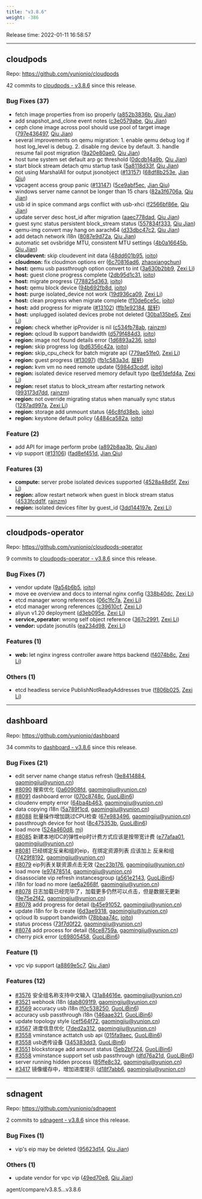```yaml
---
title: "v3.8.6"
weight: -386
---
```


Release time: 2022-01-11 16:58:57

---
## cloudpods

Repo: https://github.com/yunionio/cloudpods

42 commits to [cloudpods - v3.8.6] since this release.

### Bug Fixes (37)
- fetch image properties from iso properly ([a852b3836b](https://github.com/yunionio/cloudpods/commit/a852b3836bed92f2f000787fa5fdadfbf0e2d7d8), [Qiu Jian](mailto:qiujian@yunionyun.com))
- add snapshot_and_clone event notes ([c3e0579abe](https://github.com/yunionio/cloudpods/commit/c3e0579abe6304d735f53389bcc9558324d75cc6), [Qiu Jian](mailto:qiujian@yunionyun.com))
- ceph clone image across pool should use pool of target image ([797e436497](https://github.com/yunionio/cloudpods/commit/797e436497c11b7f1ba9b2df2995c3f54c5e3b03), [Qiu Jian](mailto:qiujian@yunionyun.com))
- several improvements on qemu migration: 1. enable qemu debug log if host log_level is debug. 2. disable rng device by default. 3. handle resume fail post migration ([9a20e80ae0](https://github.com/yunionio/cloudpods/commit/9a20e80ae045e62b3eec741e8bdd4c67cf1eacae), [Qiu Jian](mailto:qiujian@yunionyun.com))
- host tune system set default arp gc threshold ([0dcdb14a9b](https://github.com/yunionio/cloudpods/commit/0dcdb14a9b7dde6e5333d03e86479be46241e215), [Qiu Jian](mailto:qiujian@yunionyun.com))
- start block stream detach qmu startup task ([5a8118d33f](https://github.com/yunionio/cloudpods/commit/5a8118d33f3773a065983631b96f4489a00c1cfa), [Qiu Jian](mailto:qiujian@yunionyun.com))
- not using MarshalAll for output jsonobject ([#13157](https://github.com/yunionio/cloudpods/issues/13157)) ([68df8b253e](https://github.com/yunionio/cloudpods/commit/68df8b253eefa1d305134373aecf2e3f477a571d), [Jian Qiu](mailto:swordqiu@gmail.com))
- vpcagent access group panic ([#13147](https://github.com/yunionio/cloudpods/issues/13147)) ([5ce9abf5ec](https://github.com/yunionio/cloudpods/commit/5ce9abf5ecc87f7750491116f70b2deb314d1053), [Jian Qiu](mailto:swordqiu@gmail.com))
- windows server name cannot be longer than 15 chars ([82a3f6706a](https://github.com/yunionio/cloudpods/commit/82a3f6706a0e247441dc532f9c7d66f55b74f18a), [Qiu Jian](mailto:qiujian@yunionyun.com))
- usb id in spice command args conflict with usb-xhci ([f2566bf86e](https://github.com/yunionio/cloudpods/commit/f2566bf86eee7977a5ecc37f44595da1b18a3959), [Qiu Jian](mailto:qiujian@yunionyun.com))
- update server desc host_id after migration ([aaec778dad](https://github.com/yunionio/cloudpods/commit/aaec778dadc937e242cb77397929d764f8ef31b6), [Qiu Jian](mailto:qiujian@yunionyun.com))
- guest sync status persistent block_stream status ([557834f333](https://github.com/yunionio/cloudpods/commit/557834f3333bccbce034eff1d6e5082af8fdd290), [Qiu Jian](mailto:qiujian@yunionyun.com))
- qemu-img convert may hang on aarach64 ([d33dbc47c2](https://github.com/yunionio/cloudpods/commit/d33dbc47c26e0129441a34c21de8cbce44e8b890), [Qiu Jian](mailto:qiujian@yunionyun.com))
- add detach network i18n ([8087e9d72a](https://github.com/yunionio/cloudpods/commit/8087e9d72a12bf2ede7405f0a13b91073cfa14dc), [Qiu Jian](mailto:qiujian@yunionyun.com))
- automatic set ovsbridge MTU, consistent MTU settings ([4b0a16645b](https://github.com/yunionio/cloudpods/commit/4b0a16645bbd2868db9de9198c8b570f91ddde4a), [Qiu Jian](mailto:qiujian@yunionyun.com))
- **cloudevent:** skip cloudevent init data ([48dd601b95](https://github.com/yunionio/cloudpods/commit/48dd601b955490e5d34db8a113d211908163dec8), [ioito](mailto:qu_xuan@icloud.com))
- **cloudmon:** fix cloudmon options err ([6c70816ad6](https://github.com/yunionio/cloudpods/commit/6c70816ad64135043e6bc816b84129bbbd4f8849), [zhaoxiangchun](mailto:1422928955@qq.com))
- **host:** qemu usb passthrough option convert to int ([3a630b2bb9](https://github.com/yunionio/cloudpods/commit/3a630b2bb996635e4250ebaa485c8337c900a196), [Zexi Li](mailto:zexi.li@icloud.com))
- **host:** guest clone progress complete ([2db95d1c31](https://github.com/yunionio/cloudpods/commit/2db95d1c312b3b9db5205c1e5479996393f58754), [ioito](mailto:qu_xuan@icloud.com))
- **host:** migrate progress ([778825d363](https://github.com/yunionio/cloudpods/commit/778825d3638c29682f12a7441f9112b17a4843d6), [ioito](mailto:qu_xuan@icloud.com))
- **host:** qemu block device ([94b692fb8d](https://github.com/yunionio/cloudpods/commit/94b692fb8d229cb1456c204fe4bbdf412f3d4e97), [ioito](mailto:qu_xuan@icloud.com))
- **host:** purge isolated_device not work ([19d936ca09](https://github.com/yunionio/cloudpods/commit/19d936ca09c53708657d41bf9b3b7e32c9e37110), [Zexi Li](mailto:zexi.li@icloud.com))
- **host:** clean progress when migrate complete ([f10de6ce5c](https://github.com/yunionio/cloudpods/commit/f10de6ce5caa9838bbacdd0ed13da4238df0afb0), [ioito](mailto:qu_xuan@icloud.com))
- **host:** add progress for migrate ([#13102](https://github.com/yunionio/cloudpods/issues/13102)) ([ffb1e92184](https://github.com/yunionio/cloudpods/commit/ffb1e9218449b1359e11b749ebc9ec3becce4fb7), [屈轩](mailto:qu_xuan@icloud.com))
- **host:** unplugged isolated devices probe not deleted ([30ba135be5](https://github.com/yunionio/cloudpods/commit/30ba135be5fd223537082ca262b1aaf2168a3299), [Zexi Li](mailto:zexi.li@icloud.com))
- **region:** check whether ipProvider is nil ([c534fb78ab](https://github.com/yunionio/cloudpods/commit/c534fb78ab203795f78f7d9a26e42bd7fc13f8aa), [rainzm](mailto:mjoycarry@gmail.com))
- **region:** qcloud lb support bandwidth ([d579f484d3](https://github.com/yunionio/cloudpods/commit/d579f484d312f33223de4ef383b164bf32481e55), [ioito](mailto:qu_xuan@icloud.com))
- **region:** image not found details error ([1d6893a236](https://github.com/yunionio/cloudpods/commit/1d6893a236a6a4362aaae2eb6f2b59121bbf1f3e), [ioito](mailto:qu_xuan@icloud.com))
- **region:** skip progress log ([bd6356c42a](https://github.com/yunionio/cloudpods/commit/bd6356c42a59ce2be075900e4464714443183ef2), [ioito](mailto:qu_xuan@icloud.com))
- **region:** skip_cpu_check for batch migrate api ([779ae51fe0](https://github.com/yunionio/cloudpods/commit/779ae51fe038893e53af12342d01334e22134535), [Zexi Li](mailto:zexi.li@icloud.com))
- **region:** guest progress ([#13097](https://github.com/yunionio/cloudpods/issues/13097)) ([fb1c583a3d](https://github.com/yunionio/cloudpods/commit/fb1c583a3d337a02afe68da7c32e786de03500c6), [屈轩](mailto:qu_xuan@icloud.com))
- **region:** kvm vm no need remote update ([5984d3cddf](https://github.com/yunionio/cloudpods/commit/5984d3cddfe566f8ab241f357640f4b3e8c51c00), [ioito](mailto:qu_xuan@icloud.com))
- **region:** isolated device reserved memory default typo ([be61defd4a](https://github.com/yunionio/cloudpods/commit/be61defd4af42f659dd5504b499b64361e622970), [Zexi Li](mailto:zexi.li@icloud.com))
- **region:** reset status to block_stream after restarting network ([993173d7dd](https://github.com/yunionio/cloudpods/commit/993173d7ddbb37dd5298748317eb6f7ea0ec884b), [rainzm](mailto:mjoycarry@gmail.com))
- **region:** not override migrating status when manually sync status ([1287ad997a](https://github.com/yunionio/cloudpods/commit/1287ad997a197c0794073819ee94787cdfbfa5db), [Zexi Li](mailto:zexi.li@icloud.com))
- **region:** storage add unmount status ([46c8fd38eb](https://github.com/yunionio/cloudpods/commit/46c8fd38eb90a186c2a495258941bef20f1cf445), [ioito](mailto:qu_xuan@icloud.com))
- **region:** keystone default policy ([4484ca582a](https://github.com/yunionio/cloudpods/commit/4484ca582aba1cdcb48b45c5b39f1deb778cc2f3), [ioito](mailto:qu_xuan@icloud.com))

### Feature (2)
- add API for image perform probe ([a892b8aa3b](https://github.com/yunionio/cloudpods/commit/a892b8aa3b79b30df7d63ebc55795a8b165ffd7c), [Qiu Jian](mailto:qiujian@yunionyun.com))
- vip support ([#13106](https://github.com/yunionio/cloudpods/issues/13106)) ([fad8ef451d](https://github.com/yunionio/cloudpods/commit/fad8ef451d632cb7c64d0171c8aa90e1a3537612), [Jian Qiu](mailto:swordqiu@gmail.com))

### Features (3)
- **compute:** server probe isolated devices supported ([4528a48d5f](https://github.com/yunionio/cloudpods/commit/4528a48d5f69628cc730f870a493e6c7fd7ec2d4), [Zexi Li](mailto:zexi.li@icloud.com))
- **region:** allow restart network when guest in block stream status ([4533fcdd1f](https://github.com/yunionio/cloudpods/commit/4533fcdd1f44ccb537d12d2b89a80055176402cc), [rainzm](mailto:mjoycarry@gmail.com))
- **region:** isolated devices filter by guest_id ([3dd144197e](https://github.com/yunionio/cloudpods/commit/3dd144197ef627fb63186cdea196b8209e074220), [Zexi Li](mailto:zexi.li@icloud.com))

[cloudpods - v3.8.6]: https://github.com/yunionio/cloudpods/compare/v3.8.5...v3.8.6
---
## cloudpods-operator

Repo: https://github.com/yunionio/cloudpods-operator

9 commits to [cloudpods-operator - v3.8.6] since this release.

### Bug Fixes (7)
- vendor update ([9a54b6b5](https://github.com/yunionio/cloudpods-operator/commit/9a54b6b512fe174e900302510d0d2798dd3b8e3f), [ioito](mailto:qu_xuan@icloud.com))
- move ee overview and docs to internal nginx config ([338b40dc](https://github.com/yunionio/cloudpods-operator/commit/338b40dccb6d1635af02dc60727572cf6c9d36b8), [Zexi Li](mailto:zexi.li@icloud.com))
- etcd manager wrong references ([06c1fc7a](https://github.com/yunionio/cloudpods-operator/commit/06c1fc7aabfad5e324a62885e78cc0c2d5b8bac7), [Zexi Li](mailto:zexi.li@icloud.com))
- etcd manager wrong references ([c39610cf](https://github.com/yunionio/cloudpods-operator/commit/c39610cfe828a3177ec710954d647684b346906f), [Zexi Li](mailto:zexi.li@icloud.com))
- aliyun v1.20 deployment ([d3eb095e](https://github.com/yunionio/cloudpods-operator/commit/d3eb095ee1c6241929650914b0e2d2d34bcf8d84), [Zexi Li](mailto:zexi.li@icloud.com))
- **service_operator:** wrong self object reference ([367c2991](https://github.com/yunionio/cloudpods-operator/commit/367c29918986ffe2ccabddb7b88593edc809718b), [Zexi Li](mailto:zexi.li@icloud.com))
- **vendor:** update jsonutils ([ea234d98](https://github.com/yunionio/cloudpods-operator/commit/ea234d98552fd375f461a91b0dc061d5f569c2f2), [Zexi Li](mailto:zexi.li@icloud.com))

### Features (1)
- **web:** let nginx ingress controller aware https backend ([f4074b8c](https://github.com/yunionio/cloudpods-operator/commit/f4074b8c254877728ece3e9282aef6b46d153e81), [Zexi Li](mailto:zexi.li@icloud.com))

### Others (1)
- etcd headless service PublishNotReadyAddresses true ([f806b025](https://github.com/yunionio/cloudpods-operator/commit/f806b0254a85d4595cabab78d01b787c85aeba46), [Zexi Li](mailto:zexi.li@icloud.com))

[cloudpods-operator - v3.8.6]: https://github.com/yunionio/cloudpods-operator/compare/v3.8.5...v3.8.6
---
## dashboard

Repo: https://github.com/yunionio/dashboard

34 commits to [dashboard - v3.8.6] since this release.

### Bug Fixes (21)
- edit server name change status refresh ([9e8414884](https://github.com/yunionio/dashboard/commit/9e84148840341ae7e03a9330aa6f87722b6eb579), [gaomingjiu@yunion.cn](mailto:gaomingjiu@yunion.cn))
- [#8090](https://github.com/yunionio/dashboard/issues/8090) 搜索优化 ([0a60908fd](https://github.com/yunionio/dashboard/commit/0a60908fdcb68ce9d1bcae159b67c299c7c1f38e), [gaomingjiu@yunion.cn](mailto:gaomingjiu@yunion.cn))
- [#8091](https://github.com/yunionio/dashboard/issues/8091) dashboard error ([070c8748c](https://github.com/yunionio/dashboard/commit/070c8748c82df16d48a0334b70993e2341edced7), [GuoLiBin6](mailto:782518577@qq.com))
- cloudenv empty error ([64ba4b463](https://github.com/yunionio/dashboard/commit/64ba4b46333c8165741510a8bfb83e0275593e79), [gaomingjiu@yunion.cn](mailto:gaomingjiu@yunion.cn))
- data copying i18n ([5a789f1cd](https://github.com/yunionio/dashboard/commit/5a789f1cdd5c6312d1a4c3e294cdc8cc14cccd12), [gaomingjiu@yunion.cn](mailto:gaomingjiu@yunion.cn))
- [#8088](https://github.com/yunionio/dashboard/issues/8088) 批量操作增加跳过CPU检查 ([67e983496](https://github.com/yunionio/dashboard/commit/67e9834961195163b5fa306c5bde15846bd0bfa5), [gaomingjiu@yunion.cn](mailto:gaomingjiu@yunion.cn))
- passthrough device for host ([8c475353b](https://github.com/yunionio/dashboard/commit/8c475353beb5cf2aa31b185af562a736ce37fb7a), [GuoLiBin6](mailto:782518577@qq.com))
- load more ([524a460d8](https://github.com/yunionio/dashboard/commit/524a460d8942b71bb0872360b579be269c91a372), [mj](mailto:gaomingjiu@yunion.cn))
- [#8085](https://github.com/yunionio/dashboard/issues/8085) 新建本地IDC的弹性eip时计费方式应该是按带宽计费 ([e77afaa01](https://github.com/yunionio/dashboard/commit/e77afaa01f8b3aeb08770976445ac66b1a36cf40), [gaomingjiu@yunion.cn](mailto:gaomingjiu@yunion.cn))
- [#8081](https://github.com/yunionio/dashboard/issues/8081) 已经绑定反亲和组的eip，在绑定资源列表 应该加上 反亲和组 ([7429f8192](https://github.com/yunionio/dashboard/commit/7429f8192a49fb577746092f202850fb587c16da), [gaomingjiu@yunion.cn](mailto:gaomingjiu@yunion.cn))
- [#8079](https://github.com/yunionio/dashboard/issues/8079) eip列表关联资源点击无效 ([2ec23b176](https://github.com/yunionio/dashboard/commit/2ec23b17628751ae3b0eb892b48c7c5150d0ca9b), [gaomingjiu@yunion.cn](mailto:gaomingjiu@yunion.cn))
- load more ([e97478514](https://github.com/yunionio/dashboard/commit/e9747851420d5726b524759e58398175c8955ff7), [gaomingjiu@yunion.cn](mailto:gaomingjiu@yunion.cn))
- disassociate vip refresh instancesgroup ([a561e2143](https://github.com/yunionio/dashboard/commit/a561e2143752018da9dd8870c863abcf7a8e56af), [GuoLiBin6](mailto:782518577@qq.com))
- i18n for load no more ([ae6a2668f](https://github.com/yunionio/dashboard/commit/ae6a2668f05f0fc753123cc3bfff36f0a072402a), [gaomingjiu@yunion.cn](mailto:gaomingjiu@yunion.cn))
- [#8078](https://github.com/yunionio/dashboard/issues/8078) 日志加载已经完毕了，加载更多仍然可以点击，但是数据无更新 ([9e75e2f42](https://github.com/yunionio/dashboard/commit/9e75e2f42381c7c2775fa859552b3baa7dbf78eb), [gaomingjiu@yunion.cn](mailto:gaomingjiu@yunion.cn))
- [#8078](https://github.com/yunionio/dashboard/issues/8078) add progress for detail ([b45e91052](https://github.com/yunionio/dashboard/commit/b45e910529c10d7395c85b951d0998953dd7d2cb), [gaomingjiu@yunion.cn](mailto:gaomingjiu@yunion.cn))
- update i18n for lb create ([6d3ae9318](https://github.com/yunionio/dashboard/commit/6d3ae93184fa1cdb5199ca084c5f12fcfecf4320), [gaomingjiu@yunion.cn](mailto:gaomingjiu@yunion.cn))
- qcloud lb support bandwidth ([78bbaa74c](https://github.com/yunionio/dashboard/commit/78bbaa74c44225678a66894ab4dc936b0806e946), [ioito](mailto:qu_xuan@icloud.com))
- status process ([73f7d0f22](https://github.com/yunionio/dashboard/commit/73f7d0f22af4b207a540d49a153aaf1a0ca62209), [gaomingjiu@yunion.cn](mailto:gaomingjiu@yunion.cn))
- [#8074](https://github.com/yunionio/dashboard/issues/8074) add process for detail ([f4ce8759a](https://github.com/yunionio/dashboard/commit/f4ce8759a425b390eda61c241e56ba7446f73686), [gaomingjiu@yunion.cn](mailto:gaomingjiu@yunion.cn))
- cherry pick error ([c69805458](https://github.com/yunionio/dashboard/commit/c6980545848ffcf734925727fe9c7c0e660512ca), [GuoLiBin6](mailto:782518577@qq.com))

### Feature (1)
- vpc vip support ([a8869e5c7](https://github.com/yunionio/dashboard/commit/a8869e5c7224bf5072ff0a8eb5cc22c151a618ee), [Qiu Jian](mailto:qiujian@yunionyun.com))

### Features (12)
- [#3576](https://github.com/yunionio/dashboard/issues/3576) 安全组名称支持中文输入 ([31a84616e](https://github.com/yunionio/dashboard/commit/31a84616e098efaebd69e81e5795ad2047bd1474), [gaomingjiu@yunion.cn](mailto:gaomingjiu@yunion.cn))
- [#3521](https://github.com/yunionio/dashboard/issues/3521) webhook i18n ([dab8091f9](https://github.com/yunionio/dashboard/commit/dab8091f9e4f04a5775f20f614c508ca09ea94d2), [gaomingjiu@yunion.cn](mailto:gaomingjiu@yunion.cn))
- [#3569](https://github.com/yunionio/dashboard/issues/3569) accuracy usb i18n ([f0c538250](https://github.com/yunionio/dashboard/commit/f0c538250f11b0c05c20e194ac51fcb6c81e0a90), [GuoLiBin6](mailto:782518577@qq.com))
- accuracy usb passthrough i18n ([146aae321](https://github.com/yunionio/dashboard/commit/146aae32119cc8145fab4a0cfba83cb834ea31c3), [GuoLiBin6](mailto:782518577@qq.com))
- update topology style ([cef564f72](https://github.com/yunionio/dashboard/commit/cef564f72197a29cf080ef82281235335cfe6d43), [gaomingjiu@yunion.cn](mailto:gaomingjiu@yunion.cn))
- [#3567](https://github.com/yunionio/dashboard/issues/3567) 进度信息优化 ([7ded2a312](https://github.com/yunionio/dashboard/commit/7ded2a312b4fe40e5918db446cad5bcec6c943b6), [gaomingjiu@yunion.cn](mailto:gaomingjiu@yunion.cn))
- [#3558](https://github.com/yunionio/dashboard/issues/3558) vminstance acttatch usb api ([015fa9aec](https://github.com/yunionio/dashboard/commit/015fa9aec77138be139f621cfeaf83983b5ca3db), [GuoLiBin6](mailto:782518577@qq.com))
- [#3558](https://github.com/yunionio/dashboard/issues/3558) usb透传设备 ([345383dd3](https://github.com/yunionio/dashboard/commit/345383dd3208c1941a88c198cfcb14edcf1f46f1), [GuoLiBin6](mailto:782518577@qq.com))
- [#3551](https://github.com/yunionio/dashboard/issues/3551) blockstorage add amount status ([5eb2bf724](https://github.com/yunionio/dashboard/commit/5eb2bf7248246acc00d15e1ad6dc8a8384097760), [GuoLiBin6](mailto:782518577@qq.com))
- [#3558](https://github.com/yunionio/dashboard/issues/3558) vminstance support set usb passthrough ([dfd76a21d](https://github.com/yunionio/dashboard/commit/dfd76a21d08351cafde36220d6972777861c03fb), [GuoLiBin6](mailto:782518577@qq.com))
- server running hidden process ([85ffe8c32](https://github.com/yunionio/dashboard/commit/85ffe8c321cf1c3af8457ecddec60b8bb94c347c), [gaomingjiu@yunion.cn](mailto:gaomingjiu@yunion.cn))
- [#3417](https://github.com/yunionio/dashboard/issues/3417) 镜像缓存中，增加进度提示 ([d18f7abb6](https://github.com/yunionio/dashboard/commit/d18f7abb63172888f4b58b81ab946da664ab1919), [gaomingjiu@yunion.cn](mailto:gaomingjiu@yunion.cn))

[dashboard - v3.8.6]: https://github.com/yunionio/dashboard/compare/v3.8.5...v3.8.6
---
## sdnagent

Repo: https://github.com/yunionio/sdnagent

2 commits to [sdnagent - v3.8.6] since this release.

### Bug Fixes (1)
- vip's eip may be deleted ([95623d14](https://github.com/yunionio/sdnagen/commit/95623d14da12b8af1035bef0bd2fa780b20d2a7e), [Qiu Jian](mailto:qiujian@yunionyun.com))

### Others (1)
- update vendor for vpc vip ([49ed70e8](https://github.com/yunionio/sdnagen/commit/49ed70e85e4eec868bbbe7ee17713a992772b5c9), [Qiu Jian](mailto:qiujian@yunionyun.com))

[sdnagent - v3.8.6]: https://github.com/yunionio/sdnagent/compare/v3.8.5...v3.8.6
agent/compare/v3.8.5...v3.8.6
